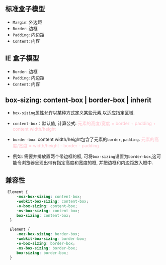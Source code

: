 ## 标准盒子模型
- `Margin`: 外边距
- `Border`: 边框
- `Padding`: 内边距
- `Content`: 内容

## IE 盒子模型
- `Border`: 边框
- `Padding`: 内边距
- `Content`: 内容


## box-sizing: content-box | border-box | inherit
- `box-sizing`属性允许以某种方式定义某些元素,以适应指定区域.
- `content-box`：默认值, 计算公式: <font color="pink">元素的高度/宽度 = border + padding + content width/height</font>
- `border-box`: content width/height包含了元素的`border,padding`. <font color="pink">元素的高度/宽度 = width/height - border - padding</font>

- 例如: 需要并排放置两个带边框的框, 可将`box-sizing`设置为`border-box`,这可能令浏览器呈现出带有指定高度和宽度的框, 并把边框和内边距放入框中.

## 兼容性
```css
 Element {
     -moz-box-sizing: content-box;  
     -webkit-box-sizing: content-box; 
     -o-box-sizing: content-box; 
     -ms-box-sizing: content-box; 
     box-sizing: content-box; 
  }
        
  Element {
     -moz-box-sizing: border-box;  
     -webkit-box-sizing: border-box; 
     -o-box-sizing: border-box; 
     -ms-box-sizing: border-box; 
     box-sizing: border-box; 
  }
```
